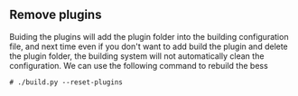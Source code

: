 ## Remove plugins
Buiding the plugins will add the plugin folder into the building configuration file, and next time even if you don't want to add build the plugin and delete the plugin folder, the building system will not automatically clean the configuration. We can use the following command to rebuild the bess
```
# ./build.py --reset-plugins
```
